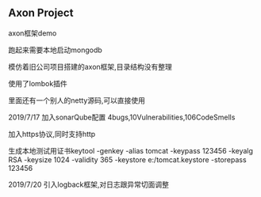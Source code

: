 ## Axon Project 

axon框架demo

跑起来需要本地启动mongodb

模仿着旧公司项目搭建的axon框架,目录结构没有整理

使用了lombok插件

里面还有一个别人的netty源码,可以直接使用

2019/7/17 加入sonarQube配置 4bugs,10Vulnerabilities,106CodeSmells

加入https协议,同时支持http

生成本地测试用证书keytool -genkey -alias tomcat -keypass 123456 -keyalg RSA -keysize 1024 -validity 365 -keystore e:/tomcat.keystore -storepass 123456

2019/7/20 引入logback框架,对日志跟异常切面调整